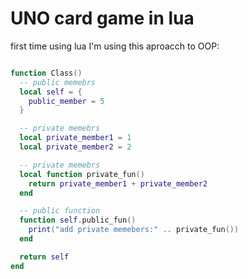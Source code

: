 # UNO card game in lua

first time using lua I'm using this aproacch to OOP:

```lua

function Class()
  -- public memebrs
  local self = {
    public_member = 5
  }

  -- private memebrs
  local private_member1 = 1
  local private_member2 = 2

  -- private memebrs
  local function private_fun()
    return private_member1 + private_member2
  end

  -- public function
  function self.public_fun()
    print("add private memebers:" .. private_fun())
  end

  return self
end

```

